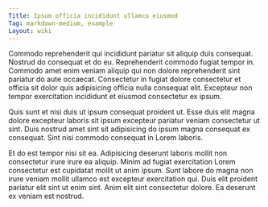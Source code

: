 ```yaml
---
Title: Ipsum officia incididunt ullamco eiusmod
Tag: markdown-medium, example
Layout: wiki
---
```

Commodo reprehenderit qui incididunt pariatur sit aliquip duis consequat. Nostrud do consequat et do eu. Reprehenderit commodo fugiat tempor in. Commodo amet enim veniam aliquip qui non dolore reprehenderit sint pariatur do aute occaecat. Consectetur in fugiat dolore consectetur et officia sit dolor quis adipisicing officia nulla consequat elit. Excepteur non tempor exercitation incididunt et eiusmod consectetur ex ipsum.

Quis sunt et nisi duis ut ipsum consequat proident ut. Esse duis elit magna dolore excepteur laboris sit ipsum excepteur pariatur veniam consectetur ut sint. Duis nostrud amet sint sit adipisicing do ipsum magna consequat ex consequat. Sint nisi commodo consequat in Lorem laboris.

Et do est tempor nisi sit ea. Adipisicing deserunt laboris mollit non consectetur irure irure ea aliquip. Minim ad fugiat exercitation Lorem consectetur est cupidatat mollit ut anim ipsum. Sunt labore do magna non irure veniam mollit ullamco est excepteur exercitation qui. Duis elit proident pariatur elit sint ut enim sint. Anim elit sint consectetur dolore. Ea deserunt ex veniam est nostrud.